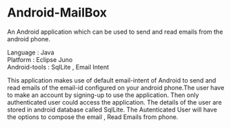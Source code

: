 Android-MailBox
===============

An Android application which can be used to send and read emails from the android phone.

Language : Java <br>
Platform : Eclipse Juno<br>
Android-tools : SqlLite , Email Intent <br>

This application makes use of default email-intent of Android to send and read 
emails of the email-id configured on your android phone.The user have to make an account by signing-up 
to use the application. Then only authenticated user could
access the application. The details of the user are stored in android database called SqlLite.
The Autenticated User will have the options to compose the email , Read Emails from phone.


